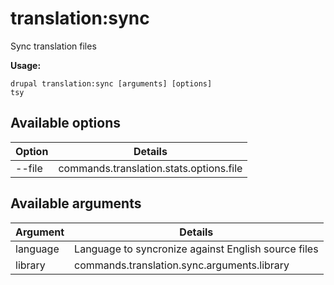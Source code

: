 # translation:sync
Sync translation files

**Usage:**
```
drupal translation:sync [arguments] [options]
tsy
```

## Available options
Option | Details
-------|-------------
--file | commands.translation.stats.options.file

## Available arguments
Argument | Details
---------|-------------
language | Language to syncronize against English source files
library | commands.translation.sync.arguments.library

